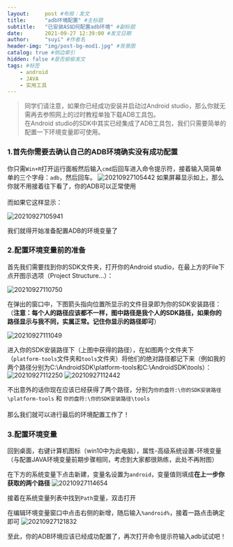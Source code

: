 ```yaml
---
layout:     post #布局：发文
title:      "adb环境配置" #主标题
subtitle:   "已安装AS如何配置adb环境" #副标题
date:       2021-09-27 12:39:00 #发文日期
author:     "suyi" #作者名
header-img: "img/post-bg-mod1.jpg" #背景图
catalog: true #侧边索引
hidden: false #是否偷偷发文
tags: #标签
    - android
    - JAVA
    - 实用工具
---
```

> 同学们请注意，如果你已经成功安装并启动过Android studio，那么你就无需再去参照网上的过时教程单独下载ADB工具包。<br>在Android studio的SDK中其实已经集成了ADB工具包，我们只需要简单的配置一下环境变量即可使用。

### 1.首先你需要去确认自己的ADB环境确实没有成功配置
你只需`Win+R`打开运行面板然后输入`cmd`后回车进入命令提示符，接着输入简简单单的三个字母：`adb`，然后回车。
![20210927105442](https://i.loli.net/2021/09/27/9fOUbi5mHYkpjZM.png)
如果屏幕显示如上，那么你就不用接着往下看了，你的ADB可以正常使用<br><br>而如果它这样显示：

![20210927105941](https://i.loli.net/2021/09/27/nDudCKVJN4LlHm1.png)

我们就得开始准备配置ADB的环境变量了
### 2.配置环境变量前的准备
首先我们需要找到你的SDK文件夹，打开你的Android studio，在最上方的File下点开图示选项（Project Structure…）：

![20210927110750](https://i.loli.net/2021/09/27/yza9B7pEHldZFjW.png)

在弹出的窗口中，下图箭头指向位置所显示的文件目录即为你的SDK安装路径：（**注意：每个人的路径应该都不一样，图中路径是我个人的SDK路径，如果你的路径显示与我不同，实属正常。记住你显示的路径即可**）

![20210927111049](https://i.loli.net/2021/09/27/Os3B6U1VifKQFpy.png)

进入你的SDK安装路径下（上图中获得的路径），在如图两个文件夹下（`platform-tools`文件夹和`tools`文件夹）将他们的绝对路径都记下来（例如我的两个路径分别为C:\AndroidSDK\platform-tools和C:\AndroidSDK\tools）：
![20210927112250](https://i.loli.net/2021/09/27/dGwLRfe3nX1pNbi.png)
![20210927112442](https://i.loli.net/2021/09/27/DopejhAMuTUwrFv.png)

不出意外的话你现在应该已经获得了两个路径，分别为`你的盘符:\你的SDK安装路径\platform-tools` 和 `你的盘符:\你的SDK安装路径\tools`<br><br>
那么我们就可以进行最后的环境配置工作了！
### 3.配置环境变量
回到桌面，右键计算机图标（win10中为此电脑），属性-高级系统设置-环境变量（与配置JAVA环境变量前期步骤相同，考虑到大家都很熟练，此处不再附图）

在下方的系统变量下点击新建，变量名设置为`android`，变量值则填成**在上一步你获取的两个路径**
![20210927114654](https://i.loli.net/2021/09/27/fn8Vz9IpOlFgeME.png)

接着在系统变量列表中找到`Path`变量，双击打开

在编辑环境变量窗口中点击右侧的新增，随后输入`%android%`，接着一路点击确定即可
![20210927121832](https://i.loli.net/2021/09/27/nu98Pcrqha4XRAd.png)

至此，你的ADB环境应该已经成功配置了，再次打开命令提示符输入adb试试吧！